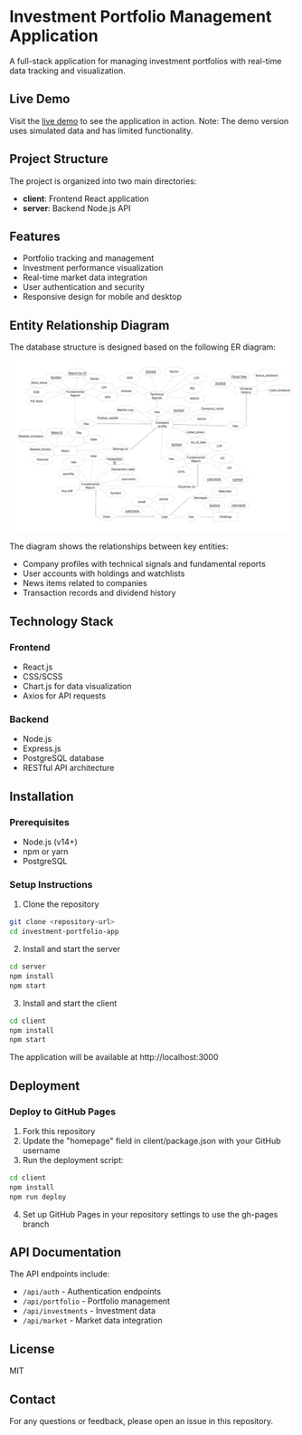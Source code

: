 # Investment Portfolio Management Application

A full-stack application for managing investment portfolios with real-time data tracking and visualization.

## Live Demo

Visit the [live demo](https://yourusername.github.io/investment-portfolio-app) to see the application in action. 
Note: The demo version uses simulated data and has limited functionality.

## Project Structure

The project is organized into two main directories:

- **client**: Frontend React application
- **server**: Backend Node.js API

## Features

- Portfolio tracking and management
- Investment performance visualization
- Real-time market data integration
- User authentication and security
- Responsive design for mobile and desktop

## Entity Relationship Diagram

The database structure is designed based on the following ER diagram:

![Investment Portfolio ER Diagram](./client/public/images/er_diagram.png)

The diagram shows the relationships between key entities:
- Company profiles with technical signals and fundamental reports
- User accounts with holdings and watchlists
- News items related to companies
- Transaction records and dividend history

## Technology Stack

### Frontend
- React.js
- CSS/SCSS
- Chart.js for data visualization
- Axios for API requests

### Backend
- Node.js
- Express.js
- PostgreSQL database
- RESTful API architecture

## Installation

### Prerequisites
- Node.js (v14+)
- npm or yarn
- PostgreSQL

### Setup Instructions

1. Clone the repository
```bash
git clone <repository-url>
cd investment-portfolio-app
```

2. Install and start the server
```bash
cd server
npm install
npm start
```

3. Install and start the client
```bash
cd client
npm install
npm start
```

The application will be available at http://localhost:3000

## Deployment

### Deploy to GitHub Pages

1. Fork this repository
2. Update the "homepage" field in client/package.json with your GitHub username
3. Run the deployment script:
```bash
cd client
npm install
npm run deploy
```

4. Set up GitHub Pages in your repository settings to use the gh-pages branch

## API Documentation

The API endpoints include:
- `/api/auth` - Authentication endpoints
- `/api/portfolio` - Portfolio management
- `/api/investments` - Investment data
- `/api/market` - Market data integration

## License

MIT

## Contact

For any questions or feedback, please open an issue in this repository. 